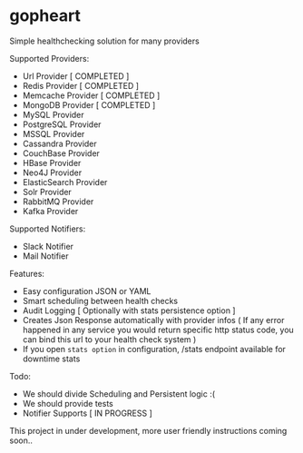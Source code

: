 # gopheart
Simple healthchecking solution for many providers

Supported Providers:
  - Url Provider [ COMPLETED ]
  - Redis Provider [ COMPLETED ]
  - Memcache Provider [ COMPLETED ]
  - MongoDB Provider [ COMPLETED ]
  - MySQL Provider
  - PostgreSQL Provider
  - MSSQL Provider
  - Cassandra Provider
  - CouchBase Provider
  - HBase Provider
  - Neo4J Provider
  - ElasticSearch Provider
  - Solr Provider
  - RabbitMQ Provider
  - Kafka Provider

Supported Notifiers:
  - Slack Notifier
  - Mail Notifier
  
Features:
  - Easy configuration JSON or YAML
  - Smart scheduling between health checks
  - Audit Logging [ Optionally with stats persistence option ]
  - Creates Json Response automatically with provider infos ( If any error happened in any service you would return specific http status code, you can bind this url to your health check system )
  - If you open `stats option` in configuration, /stats endpoint available for downtime stats

Todo:
  - We should divide Scheduling and Persistent logic :(
  - We should provide tests
  - Notifier Supports [ IN PROGRESS ]

This project in under development, more user friendly instructions coming soon..
